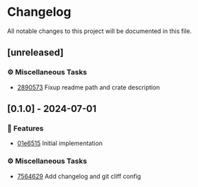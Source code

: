 # Changelog

All notable changes to this project will be documented in this file.

## [unreleased]

### ⚙️ Miscellaneous Tasks

- [2890573](https://github.com/joshka/focusable/commit/28905735d6e2d05ed35a35326e1f6964a5536d4a) Fixup readme path and crate description

## [0.1.0] - 2024-07-01

### 🚀 Features

- [01e6515](https://github.com/joshka/focusable/commit/01e6515f16aa15bda14c1bf663e5a01e408dbec6) Initial implementation

### ⚙️ Miscellaneous Tasks

- [7564629](https://github.com/joshka/focusable/commit/7564629e697a5249878c91cbc14461be80972013) Add changelog and git cliff config

<!-- generated by git-cliff -->
